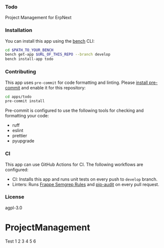 ### Todo

Project Management for ErpNext

### Installation

You can install this app using the [bench](https://github.com/frappe/bench) CLI:

```bash
cd $PATH_TO_YOUR_BENCH
bench get-app $URL_OF_THIS_REPO --branch develop
bench install-app todo
```

### Contributing

This app uses `pre-commit` for code formatting and linting. Please [install pre-commit](https://pre-commit.com/#installation) and enable it for this repository:

```bash
cd apps/todo
pre-commit install
```

Pre-commit is configured to use the following tools for checking and formatting your code:

- ruff
- eslint
- prettier
- pyupgrade

### CI

This app can use GitHub Actions for CI. The following workflows are configured:

- CI: Installs this app and runs unit tests on every push to `develop` branch.
- Linters: Runs [Frappe Semgrep Rules](https://github.com/frappe/semgrep-rules) and [pip-audit](https://pypi.org/project/pip-audit/) on every pull request.


### License

agpl-3.0
# ProjectManagement
Test 1 2 3 4 5 6
